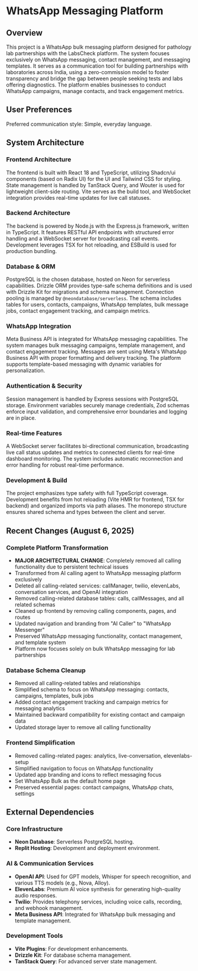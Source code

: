 # WhatsApp Messaging Platform

## Overview
This project is a WhatsApp bulk messaging platform designed for pathology lab partnerships with the LabsCheck platform. The system focuses exclusively on WhatsApp messaging, contact management, and messaging templates. It serves as a communication tool for building partnerships with laboratories across India, using a zero-commission model to foster transparency and bridge the gap between people seeking tests and labs offering diagnostics. The platform enables businesses to conduct WhatsApp campaigns, manage contacts, and track engagement metrics.

## User Preferences
Preferred communication style: Simple, everyday language.

## System Architecture

### Frontend Architecture
The frontend is built with React 18 and TypeScript, utilizing Shadcn/ui components (based on Radix UI) for the UI and Tailwind CSS for styling. State management is handled by TanStack Query, and Wouter is used for lightweight client-side routing. Vite serves as the build tool, and WebSocket integration provides real-time updates for live call statuses.

### Backend Architecture
The backend is powered by Node.js with the Express.js framework, written in TypeScript. It features RESTful API endpoints with structured error handling and a WebSocket server for broadcasting call events. Development leverages TSX for hot reloading, and ESBuild is used for production bundling.

### Database & ORM
PostgreSQL is the chosen database, hosted on Neon for serverless capabilities. Drizzle ORM provides type-safe schema definitions and is used with Drizzle Kit for migrations and schema management. Connection pooling is managed by `@neondatabase/serverless`. The schema includes tables for users, contacts, campaigns, WhatsApp templates, bulk message jobs, contact engagement tracking, and campaign metrics.

### WhatsApp Integration
Meta Business API is integrated for WhatsApp messaging capabilities. The system manages bulk messaging campaigns, template management, and contact engagement tracking. Messages are sent using Meta's WhatsApp Business API with proper formatting and delivery tracking. The platform supports template-based messaging with dynamic variables for personalization.

### Authentication & Security
Session management is handled by Express sessions with PostgreSQL storage. Environment variables securely manage credentials, Zod schemas enforce input validation, and comprehensive error boundaries and logging are in place.

### Real-time Features
A WebSocket server facilitates bi-directional communication, broadcasting live call status updates and metrics to connected clients for real-time dashboard monitoring. The system includes automatic reconnection and error handling for robust real-time performance.

### Development & Build
The project emphasizes type safety with full TypeScript coverage. Development benefits from hot reloading (Vite HMR for frontend, TSX for backend) and organized imports via path aliases. The monorepo structure ensures shared schema and types between the client and server.

## Recent Changes (August 6, 2025)

### Complete Platform Transformation
- **MAJOR ARCHITECTURAL CHANGE**: Completely removed all calling functionality due to persistent technical issues
- Transformed from AI calling agent to WhatsApp messaging platform exclusively
- Deleted all calling-related services: callManager, twilio, elevenLabs, conversation services, and OpenAI integration
- Removed calling-related database tables: calls, callMessages, and all related schemas
- Cleaned up frontend by removing calling components, pages, and routes
- Updated navigation and branding from "AI Caller" to "WhatsApp Messenger"
- Preserved WhatsApp messaging functionality, contact management, and template system
- Platform now focuses solely on bulk WhatsApp messaging for lab partnerships

### Database Schema Cleanup
- Removed all calling-related tables and relationships
- Simplified schema to focus on WhatsApp messaging: contacts, campaigns, templates, bulk jobs
- Added contact engagement tracking and campaign metrics for messaging analytics
- Maintained backward compatibility for existing contact and campaign data
- Updated storage layer to remove all calling functionality

### Frontend Simplification
- Removed calling-related pages: analytics, live-conversation, elevenlabs-setup
- Simplified navigation to focus on WhatsApp functionality
- Updated app branding and icons to reflect messaging focus
- Set WhatsApp Bulk as the default home page
- Preserved essential pages: contact campaigns, WhatsApp chats, settings

## External Dependencies

### Core Infrastructure
- **Neon Database**: Serverless PostgreSQL hosting.
- **Replit Hosting**: Development and deployment environment.

### AI & Communication Services
- **OpenAI API**: Used for GPT models, Whisper for speech recognition, and various TTS models (e.g., Nova, Alloy).
- **ElevenLabs**: Premium AI voice synthesis for generating high-quality audio responses.
- **Twilio**: Provides telephony services, including voice calls, recording, and webhook management.
- **Meta Business API**: Integrated for WhatsApp bulk messaging and template management.

### Development Tools
- **Vite Plugins**: For development enhancements.
- **Drizzle Kit**: For database schema management.
- **TanStack Query**: For advanced server state management.